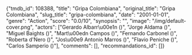 {"tmdb_id": 108388, "title": "Gripa Colombiana", "original_title": "Gripa Colombiana", "slug_title": "gripa-colombiana", "date": "2001-01-01", "genre": "Action", "score": "0.0/10", "synopsis": "", "image": "/img/default-cover.png", "actors": ["Gerardo Albarr\u00e1n ()", "Jorge Aldama ()", "Miguel Baights ()", "Mart\u00edn Campos ()", "Fernando Carbonel ()", "Roberta d'Nero ()", "Jos\u00e9 Antonio Marros ()", "Flavio Peniche ()", "Carlos Samperio ()"], "comments": [], "recommandations_id": []}